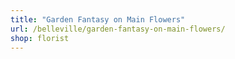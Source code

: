 ```yaml
---
title: "Garden Fantasy on Main Flowers"
url: /belleville/garden-fantasy-on-main-flowers/
shop: florist
---
```


